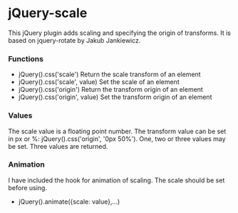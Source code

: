 jQuery-scale
============

This jQuery plugin adds scaling and specifying the origin of
transforms. It is based on jquery-rotate by Jakub Jankiewicz.

### Functions

  * jQuery(<element>).css('scale') Return the scale transform of an
    element
  * jQuery(<element>).css('scale', value) Set the scale of an element
  * jQuery(<element>).css('origin') Return the transform origin of an
    element
  * jQuery(<element>).css('origin', value) Set the transform
    origin of an element

### Values

The scale value is a floating point number. The transform value can be
set in px or %: jQuery(<element>).css('origin', '0px 50%'). One, two
or three values may be set. Three values are returned.

### Animation

I have included the hook for animation of scaling. The scale should be
set before using.

  * jQuery(<element>).animate({scale: value},...)

